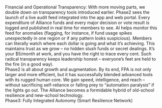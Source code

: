 Financial and Operational Transparency: With more moving parts, we double down on transparency tools introduced earlier. Phase2 sees the launch of a live audit feed integrated into the app and web portal. Every expenditure of Alliance funds and every major decision or vote result is logged and published in real time for members to see. AI helps monitor this feed for anomalies (flagging, for instance, if fund usage spikes unexpectedly in one region or if any pattern looks suspicious). Members can literally watch where each dollar is going and what it’s achieving. This maintains trust as we grow – no hidden slush funds or secret dealings. It’s your $5/month at work, and you have the right to trace every cent. Such radical transparency keeps leadership honest – everyone’s feet are held to the fire (in a good way).  
Phase2 is all about growth and augmentation. By its end, FPA is not only larger and more efficient, but it has successfully blended advanced tools with its rugged human core. We gain speed, intelligence, and reach – without sacrificing self-reliance or falling prey to “automation paralysis” if the lights go out. The Alliance becomes a formidable hybrid of old-school resilience and new-school technology.  
Phase3: Fully Integrated Autonomy (Smart Resilience Network)